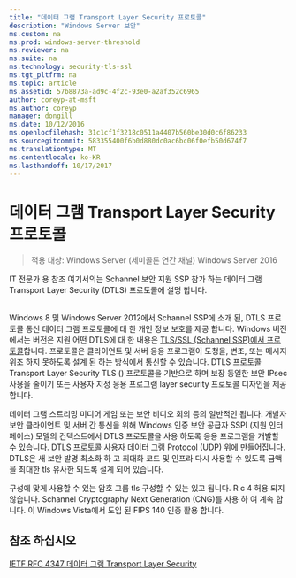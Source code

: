 ```yaml
---
title: "데이터 그램 Transport Layer Security 프로토콜"
description: "Windows Server 보안"
ms.custom: na
ms.prod: windows-server-threshold
ms.reviewer: na
ms.suite: na
ms.technology: security-tls-ssl
ms.tgt_pltfrm: na
ms.topic: article
ms.assetid: 57b8873a-ad9c-4f2c-93e0-a2af352c6965
author: coreyp-at-msft
ms.author: coreyp
manager: dongill
ms.date: 10/12/2016
ms.openlocfilehash: 31c1cf1f3218c0511a4407b560be30d0c6f86233
ms.sourcegitcommit: 583355400f6b0d880dc0ac6bc06f0efb50d674f7
ms.translationtype: MT
ms.contentlocale: ko-KR
ms.lasthandoff: 10/17/2017
---
```

# 데이터 그램 Transport Layer Security 프로토콜

>적용 대상: Windows Server (세미콜론 연간 채널) Windows Server 2016

IT 전문가 용 참조 여기서의는 Schannel 보안 지원 SSP 참가 하는 데이터 그램 Transport Layer Security (DTLS) 프로토콜에 설명 합니다.

## <a name="BKMK_DTLS"></a>
Windows 8 및 Windows Server 2012에서 Schannel SSP에 소개 된, DTLS 프로토콜 통신 데이터 그램 프로토콜에 대 한 개인 정보 보호를 제공 합니다. Windows 버전에서는 버전은 지원 어떤 DTLS에 대 한 내용은 [TLS/SSL (Schannel SSP)에서 프로토콜](https://msdn.microsoft.com/en-us/library/windows/desktop/mt808159(v=vs.85).aspx)합니다. 프로토콜은 클라이언트 및 서버 응용 프로그램이 도청을, 변조, 또는 메시지 위조 하지 못하도록 설계 된 하는 방식에서 통신할 수 있습니다. DTLS 프로토콜 Transport Layer Security TLS () 프로토콜을 기반으로 하며 보장 동일한 보안 IPsec 사용을 줄이기 또는 사용자 지정 응용 프로그램 layer security 프로토콜 디자인을 제공 합니다.

데이터 그램 스트리밍 미디어 게임 또는 보안 비디오 회의 등의 일반적인 됩니다. 개발자 보안 클라이언트 및 서버 간 통신을 위해 Windows 인증 보안 공급자 SSPI (지원 인터페이스) 모델의 컨텍스트에서 DTLS 프로토콜을 사용 하도록 응용 프로그램을 개발할 수 있습니다. DTLS 프로토콜 사용자 데이터 그램 Protocol (UDP) 위에 만들어집니다. DTLS은 새 보안 발명 최소화 하 고 최대화 코드 및 인프라 다시 사용할 수 있도록 금액을 최대한 tls 유사한 되도록 설계 되어 있습니다.

구성에 맞게 사용할 수 있는 암호 그룹 tls 구성할 수 있는 있고 됩니다. R c 4 허용 되지 않습니다. Schannel Cryptography Next Generation (CNG)를 사용 하 여 계속 합니다. 이 Windows Vista에서 도입 된 FIPS 140 인증 활용 합니다.

## 참조 하십시오

[IETF RFC 4347 데이터 그램 Transport Layer Security](http://tools.ietf.org/html/rfc4347)


